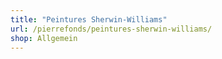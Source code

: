 ```yaml
---
title: "Peintures Sherwin-Williams"
url: /pierrefonds/peintures-sherwin-williams/
shop: Allgemein
---
```

